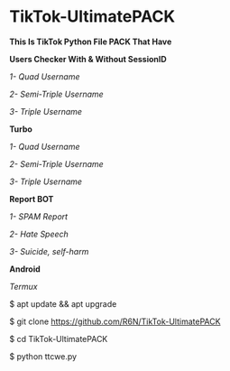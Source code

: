# TikTok-UltimatePACK

**This Is TikTok Python File PACK That Have**

**Users Checker With & Without SessionID**

*1- Quad Username*

*2- Semi-Triple Username*

*3- Triple Username*
 
**Turbo**

*1- Quad Username*

*2- Semi-Triple Username*

*3- Triple Username*

**Report BOT**

*1- SPAM Report*

*2- Hate Speech*

*3- Suicide, self-harm*

**Android**

*Termux*

$ apt update && apt upgrade

$ git clone https://github.com/R6N/TikTok-UltimatePACK

$ cd TikTok-UltimatePACK

$ python ttcwe.py
